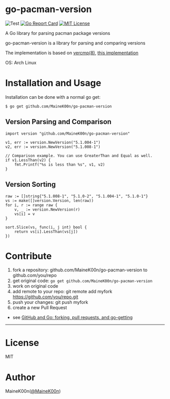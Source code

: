 # go-pacman-version
![Test](https://github.com/MaineK00n/go-pacman-version/workflows/Test/badge.svg?branch=master)
[![Go Report Card](https://goreportcard.com/badge/github.com/MaineK00n/go-pacman-version)](https://goreportcard.com/report/github.com/MaineK00n/go-pacman-version)
[![MIT License](http://img.shields.io/badge/license-MIT-blue.svg?style=flat)](https://github.com/MaineK00n/go-pacman-version/blob/master/LICENSE)

A Go library for parsing pacman package versions

go-pacman-version is a library for parsing and comparing versions

The implementation is based on [vercmp(8)](https://archlinux.org/pacman/vercmp.8.html), [this implementation](https://gitlab.archlinux.org/pacman/pacman/-/blob/master/lib/libalpm/version.c#L219-260)

OS: Arch Linux

# Installation and Usage

Installation can be done with a normal go get:

```
$ go get github.com/MaineK00n/go-pacman-version
```

## Version Parsing and Comparison

```
import version "github.com/MaineK00n/go-pacman-version"

v1, err := version.NewVersion("5.1.004-1")
v2, err := version.NewVersion("5.1.008-1")

// Comparison example. You can use GreaterThan and Equal as well.
if v1.LessThan(v2) {
    fmt.Printf("%s is less than %s", v1, v2)
}
```

## Version Sorting

```
raw := []string{"5.1.008-1", "5.1.0-2", "5.1.004-1", "5.1.0-1"}
vs := make([]version.Version, len(raw))
for i, r := range raw {
	v, _ := version.NewVersion(r)
	vs[i] = v
}

sort.Slice(vs, func(i, j int) bool {
	return vs[i].LessThan(vs[j])
})
```

# Contribute

1. fork a repository: github.com/MaineK00n/go-pacman-version to github.com/you/repo
2. get original code: `go get github.com/MaineK00n/go-pacman-version`
3. work on original code
4. add remote to your repo: git remote add myfork https://github.com/you/repo.git
5. push your changes: git push myfork
6. create a new Pull Request

- see [GitHub and Go: forking, pull requests, and go-getting](http://blog.campoy.cat/2014/03/github-and-go-forking-pull-requests-and.html)

----

# License
MIT

# Author
MaineK00n([@MaineK00n](https://twitter.com/MaineK00n))